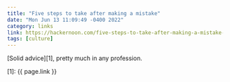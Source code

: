 ```yaml
---
title: "Five steps to take after making a mistake"
date: "Mon Jun 13 11:09:49 -0400 2022"
category: links
link: https://hackernoon.com/five-steps-to-take-after-making-a-mistake-as-a-developer
tags: [culture]
---
```


[Solid advice][1], pretty much in any profession.

[1]: {{ page.link }}
